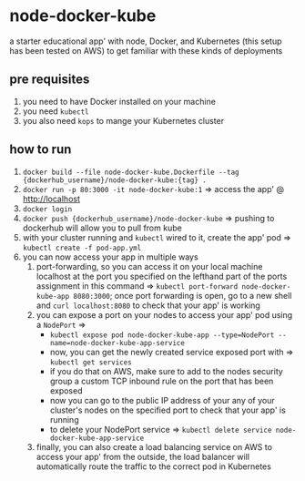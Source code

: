 # node-docker-kube

a starter educational app' with node, Docker, and Kubernetes (this setup has been tested on AWS) to get familiar with these kinds of deployments

## pre requisites

1. you need to have Docker installed on your machine
2. you need `kubectl`
3. you also need `kops` to mange your Kubernetes cluster

## how to run

1. `docker build --file node-docker-kube.Dockerfile --tag {dockerhub_username}/node-docker-kube:{tag} .`
2. `docker run -p 80:3000 -it node-docker-kube:1` => access the app' @ <http://localhost>
3. `docker login`
4. `docker push {dockerhub_username}/node-docker-kube` => pushing to dockerhub will allow you to pull from kube
5. with your cluster running and `kubectl` wired to it, create the app' pod => `kubectl create -f pod-app.yml`
6. you can now access your app in multiple ways
   1. port-forwarding, so you can access it on your local machine localhost at the port you specified on the lefthand part of the ports assignment in this command => `kubectl port-forward node-docker-kube-app 8080:3000`; once port forwarding is open, go to a new shell and `curl localhost:8080` to check that your app' is working
   2. you can expose a port on your nodes to access your app' pod using a `NodePort` =>
      - `kubectl expose pod node-docker-kube-app --type=NodePort --name=node-docker-kube-app-service`
      - now, you can get the newly created service exposed port with => `kubectl get services`
      - if you do that on AWS, make sure to add to the nodes security group a custom TCP inbound rule on the port that has been exposed
      - now you can go to the public IP address of your any of your cluster's nodes on the specified port to check that your app' is running
      - to delete your NodePort service => `kubectl delete service node-docker-kube-app-service`
   3. finally, you can also create a load balancing service on AWS to access your app' from the outside, the load balancer will automatically route the traffic to the correct pod in Kubernetes
